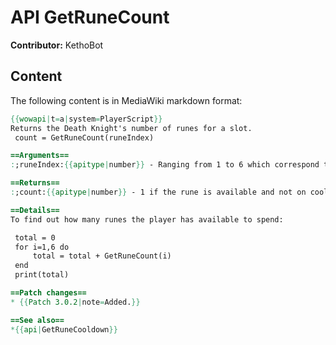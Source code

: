 # API GetRuneCount

**Contributor:** KethoBot

## Content

The following content is in MediaWiki markdown format:

```mediawiki
{{wowapi|t=a|system=PlayerScript}}
Returns the Death Knight's number of runes for a slot.
 count = GetRuneCount(runeIndex)

==Arguments==
:;runeIndex:{{apitype|number}} - Ranging from 1 to 6 which correspond to the available rune slots from left to right.

==Returns==
:;count:{{apitype|number}} - 1 if the rune is available and not on cooldown or 0 if the rune is on cooldown.

==Details==
To find out how many runes the player has available to spend:

 total = 0
 for i=1,6 do
     total = total + GetRuneCount(i)
 end
 print(total)

==Patch changes==
* {{Patch 3.0.2|note=Added.}}

==See also==
*{{api|GetRuneCooldown}}
```